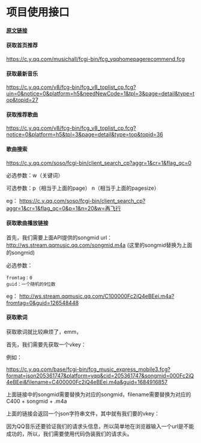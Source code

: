 # 项目使用接口

#### [**原文链接**](https://littlefish33.cn/MusicApi/)

#### 获取首页推荐
https://c.y.qq.com/musichall/fcgi-bin/fcg_yqqhomepagerecommend.fcg

#### 获取最新音乐
https://c.y.qq.com/v8/fcg-bin/fcg_v8_toplist_cp.fcg?uin=0&notice=0&platform=h5&needNewCode=1&tpl=3&page=detail&type=top&topid=27

#### 获取推荐歌曲
https://c.y.qq.com/v8/fcg-bin/fcg_v8_toplist_cp.fcg?notice=0&platform=h5&tpl=3&page=detail&type=top&topid=36

#### 歌曲搜索
https://c.y.qq.com/soso/fcgi-bin/client_search_cp?aggr=1&cr=1&flag_qc=0

必选参数：w（关键词）

可选参数：p（相当于上面的page）
n（相当于上面的pagesize）

eg：
https://c.y.qq.com/soso/fcgi-bin/client_search_cp?aggr=1&cr=1&flag_qc=0&p=1&n=20&w=再飞行

#### 获取歌曲播放链接
首先，我们需要上面API提供的songmid
url：http://ws.stream.qqmusic.qq.com/songmid.m4a
(这里的songmid替换为上面的songmid)

必选参数：

```
fromtag：0
guid：一个随机的9位数
```
eg：
http://ws.stream.qqmusic.qq.com/C100000Fc2iQ4eBEei.m4a?fromtag=0&guid=126548448

#### 获取歌词
获取歌词就比较麻烦了，emm，

首先，我们需要先获取一个vkey：

例如：

https://c.y.qq.com/base/fcgi-bin/fcg_music_express_mobile3.fcg?format=json205361747&platform=yqq&cid=205361747&songmid=000Fc2iQ4eBEei&filename=C400000Fc2iQ4eBEei.m4a&guid=1684916857

上面链接中的songmid需要替换为对应的songmid，filename需要替换为对应的C400 + songmid + .m4a

上面的链接会返回一个json字符串文件，其中就有我们要的vkey：



因为QQ音乐还要验证我们的请求头信息，所以简单地在浏览器输入一个url是不能成功的，所以，我们需要使用代码伪装我们的请求头。
